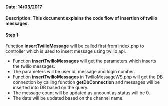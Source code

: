 #### Date: 14/03/2017

#### Description: This document explains the code flow of insertion of twilio messages.

#### Step 1:

Function **insertTwilioMessage** will be called first from index.php to controller which is used to insert message using twilio api.

- Function **insertTwilioMessages** will get the parameters which inserts the twilio messages.
- The parameters will be user id, message and login number.
- Function **insertTwilioMessages** in TwilioMessageWS.php will get the DB connection by calling function **getDbConnection** and messages will be inserted into DB based on the query.
- The message count will be updated as uncount as status will be 0. 
- The date will be updated based on the channel name.
